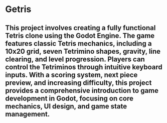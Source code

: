 # Getris

## This project involves creating a fully functional Tetris clone using the Godot Engine. The game features classic Tetris mechanics, including a 10x20 grid, seven Tetrimino shapes, gravity, line clearing, and level progression. Players can control the Tetriminos through intuitive keyboard inputs. With a scoring system, next piece preview, and increasing difficulty, this project provides a comprehensive introduction to game development in Godot, focusing on core mechanics, UI design, and game state management.
